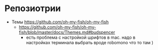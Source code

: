 # Репозиотрии
* Темы https://github.com/oh-my-fish/oh-my-fish
  * https://github.com/oh-my-fish/oh-my-fish/blob/master/docs/Themes.md#budspencer
    * есть проблема с настройкой шрифтов в mac. надо в настройках терминала выбрать вроде robomono что то там )
